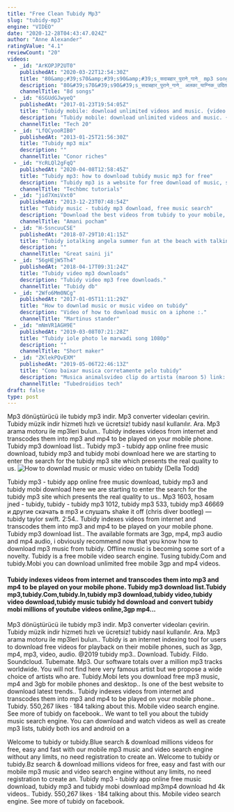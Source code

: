 ```yaml
---
title: "Free Clean Tubidy Mp3"
slug: "tubidy-mp3"
engine: "VIDEO"
date: "2020-12-28T04:43:47.024Z"
author: "Anne Alexander"
ratingValue: "4.1"
reviewCount: "20"
videos:
  - _id: "ArKOPJP2UT0"
    publishedAt: "2020-03-22T12:54:30Z"
    title: "80&amp;#39;s70&amp;#39;s90&amp;#39;s_सदाबहार_पुराने_गाने_ mp3 song - mp3 juice - ytmp3 - tubidy - dj punjab - mp3 download"
    description: "80&#39;s70&#39;s90&#39;s_सदाबहार_पुराने_गाने_ अलका_याग्निक_उदित_नारायण_लता_मंगेशकर_कुमार_सानू.Mp4 mp3 song, mp3 juice, ytmp3,"
    channelTitle: "8d songs"
  - _id: "6SGUdGJwyeQ"
    publishedAt: "2017-01-23T19:54:05Z"
    title: "Tubidy mobile: download unlimited videos and music. {video downloader} -100% working"
    description: "Tubidy mobile: download unlimited videos and music. {video downloader} -100% working. To download unlimited music videos and favorite songs for free."
    channelTitle: "Tech 20"
  - _id: "LfQCyooRIB0"
    publishedAt: "2013-01-25T21:56:30Z"
    title: "Tubidy mp3 mix"
    description: ""
    channelTitle: "Conor riches"
  - _id: "YcRLQl2gFqQ"
    publishedAt: "2020-04-08T12:58:45Z"
    title: "Tubidy mp3: how to download tubidy music mp3 for free"
    description: "Tubidy mp3 is a website for free download of music, songs, either through your smart phone or pc device. Here is a video tutorial to download from this one of"
    channelTitle: "Techbmc tutorials"
  - _id: "jid7XmiVxt0"
    publishedAt: "2013-12-23T07:48:54Z"
    title: "Tubidy music - tubidy mp3 download, free music search"
    description: "Download the best videos from tubidy to your mobile, iphone or smartphone. 3gp videos of adventures."
    channelTitle: "Amani pocham"
  - _id: "H-SsncuuCSE"
    publishedAt: "2018-07-29T10:41:15Z"
    title: "Tubidy iotalking angela summer fun at the beach with talking tom shorts combo"
    description: ""
    channelTitle: "Great saini ji"
  - _id: "56gHEjW5Th4"
    publishedAt: "2018-04-17T09:31:24Z"
    title: "Tubidy video mp3 downloads"
    description: "Tubidy video mp3 free downloads."
    channelTitle: "Tubidy db"
  - _id: "2Wfo6Mm0NCg"
    publishedAt: "2017-01-05T11:11:29Z"
    title: "How to downlad music or music video on tubidy"
    description: "Video of how to download music on a iphone :."
    channelTitle: "Martinus stander"
  - _id: "mNmVR1AGH9E"
    publishedAt: "2019-03-08T07:21:28Z"
    title: "Tubidy iole photo le marwadi song 1080p"
    description: ""
    channelTitle: "Short maker"
  - _id: "ZKlekPQvEXM"
    publishedAt: "2019-05-06T22:46:13Z"
    title: "Como baixar musica corretamente pelo tubidy"
    description: "Musica animalsvideo clip do artista (maroon 5) link: minhas redes sociais"
    channelTitle: "Tubedroidios tech"
draft: false
type: post
---
```


Mp3 dönüştürücü ile tubidy mp3 indir. Mp3 converter videoları çevirin. Tubidy müzik indir hizmeti hızlı ve ücretsiz! tubidy nasıl kullanılır. Ara. Mp3 arama motoru ile mp3leri bulun.. Tubidy indexes videos from internet and transcodes them into mp3 and mp4 to be played on your mobile phone. Tubidy mp3 download list.. Tubidy mp3 - tubidy app online free music download, tubidy mp3 and tubidy mobi download here we are starting to enter the search for the tubidy mp3 site which presents the real quality to us.
![How to downlad music or music video on tubidy (Della Todd)](https://i.ytimg.com/vi/2Wfo6Mm0NCg/hqdefault.jpg "How to downlad music or music video on tubidy (Susie Yates)")

Tubidy mp3 - tubidy app online free music download, tubidy mp3 and tubidy mobi download here we are starting to enter the search for the tubidy mp3 site which presents the real quality to us.. Mp3 1603, hosam jned - tubidy, tubidy - tubidy mp3 1012, tubidy mp3 533, tubidy mp3 46669 и другие скачать в mp3 и слушать shake it off (chris diver bootleg) — tubidy taylor swift. 2:54.. Tubidy indexes videos from internet and transcodes them into mp3 and mp4 to be played on your mobile phone. Tubidy mp3 download list.. The available formats are 3gp, mp4, mp3 audio and mp4 audio, i obviously recommend now that you know how to download mp3 music from tubidy. Offline music is becoming some sort of a novelty. Tubidy is a free mobile video search engine. Tusing tubidy.Com and tubidy.Mobi you can download unlimited free mobile 3gp and mp4 videos.
<!--inArticleAds-->

<!--galleryOne-->

#### Tubidy indexes videos from internet and transcodes them into mp3 and mp4 to be played on your mobile phone. Tubidy mp3 download list.Tubidy mp3,tubidy.Com,tubidy.In,tubidy mp3 download,tubidy video,tubidy video download,tubidy music tubidy hd download and convert tubidy mobi millions of youtube videos online,3gp mp4...
<!--inArticleAds-->

<!--galleryTwo-->

Mp3 dönüştürücü ile tubidy mp3 indir. Mp3 converter videoları çevirin. Tubidy müzik indir hizmeti hızlı ve ücretsiz! tubidy nasıl kullanılır. Ara. Mp3 arama motoru ile mp3leri bulun.. Tubidy is an internet indexing tool for users to download free videos for playback on their mobile phones, such as 3gp, mp4, mp3, video, audio. @2019 tubidy mp3.. Download. Tubidy. Fildo. Soundcloud. Tubemate. Mp3. Our software totals over a million mp3 tracks worldwide. You will not find here very famous artist but we propose a wide choice of artists who are. Tubidy.Mobi lets you download free mp3 music, mp4 and 3gb for mobile phones and desktop.. Is one of the best website to download latest trends.. Tubidy indexes videos from internet and transcodes them into mp3 and mp4 to be played on your mobile phone.. Tubidy. 550,267 likes · 184 talking about this. Mobile video search engine. See more of tubidy on facebook.. We want to tell you about the tubidy music search engine. You can download and watch videos as well as create mp3 lists, tubidy both ios and android on a
<!--galleryThree-->

Welcome to tubidy or tubidy.Blue search &amp; download millions videos for free, easy and fast with our mobile mp3 music and video search engine without any limits, no need registration to create an. Welcome to tubidy or tubidy.Bz search &amp; download millions videos for free, easy and fast with our mobile mp3 music and video search engine without any limits, no need registration to create an. Tubidy mp3 - tubidy app online free music download, tubidy mp3 and tubidy mobi download mp3mp4 download hd 4k videos.. Tubidy. 550,267 likes · 184 talking about this. Mobile video search engine. See more of tubidy on facebook.